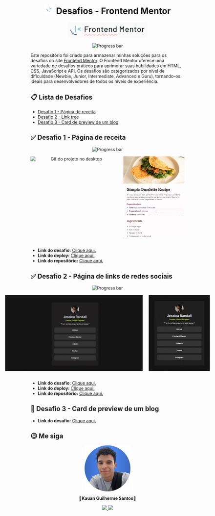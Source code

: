 <h1 align="center"><img src="frontend-logo/favicon-32x32.png"> Desafios - Frontend Mentor</h1>

<div align="center">
   
![Frontend Mentor logo](/frontend-logo/frontend-mentor-logo.png)

</div>

<div align="center">

![Progress bar](https://progress-bar.dev/9/?title=Progress)

</div>

<p>Este repositório foi criado para armazenar minhas soluções para os desafios do site <a href="https://www.frontendmentor.io">Frontend Mentor</a>. O Frontend Mentor oferece uma variedade de desafios práticos para aprimorar suas habilidades em HTML, CSS, JavaScript e API. Os desafios são categorizados por nível de dificuldade (Newbie, Junior, Intermediate, Advanced e Guru), tornando-os ideais para desenvolvedores de todos os níveis de experiência.</p>

<h2>📋 Lista de Desafios</h2>

- <a href="#-desafio-1---página-de-receita">Desafio 1 - Página de receita</a>
- <a href="#-desafio-2---página-de-links-de-redes-sociais">Desafio 2 - Link tree</a>
- <a href="#-desafio-3---card-de-preview-de-um-blog">Desafio 3 - Card de preview de um blog</a>

## ✅ Desafio 1 - Página de receita

<div align="center">

![Progress bar](https://progress-bar.dev/100/?title=Completed)

</div>

<div align="center">
    <div style="display: flex; gap: 20px; justify-content:center">
        <img alt="Gif do projeto no desktop" src="pagina-de-receita/assets/gif/gif-desktop.gif" width="450px">
        <img alt="Gif do projeto no mobile" src="pagina-de-receita/assets/gif/gif-mobile.gif" width="200px">
    </div>
</div>
<br>

- <strong>Link do desafio:</strong> <a href="https://www.frontendmentor.io/challenges/recipe-page-KiTsR8QQKm">Clique aqui.</a>
- <strong>Link do deploy:</strong> <a href="https://k1-recipepagemain.vercel.app">Clique aqui.</a>
- <strong>Link do repositório:</strong> <a href="https://github.com/kauanguilhermesantos/desafios-frontend-mentor/tree/main/pagina-de-receita">Clique aqui.</a>

## ✅ Desafio 2 - Página de links de redes sociais

<div align="center">

![Progress bar](https://progress-bar.dev/100/?title=completed)

</div>

<div align="center">
    <div style="display: flex; gap: 20px; justify-content:center">
        <img alt="Gif do projeto no desktop" src="pagina-de-links-de-redes-sociais/assets/gifs/gif-desktop.gif" width="450px">
        <img alt="Gif do projeto no mobile" src="pagina-de-links-de-redes-sociais/assets/gifs/gif-mobile.gif" width="200px">
    </div>
</div>
<br>

- <strong>Link do desafio:</strong> <a href="https://www.frontendmentor.io/challenges/social-links-profile-UG32l9m6dQ">Clique aqui.</a>
- <strong>Link do deploy:</strong> <a href="https://k1-social-links-profile-main.vercel.app">Clique aqui.</a>
- <strong>Link do repositório:</strong> <a href="https://github.com/kauanguilhermesantos/desafios-frontend-mentor/tree/main/pagina-de-links-de-redes-sociais">Clique aqui.</a>

## 🔄 Desafio 3 - Card de preview de um blog

- <strong>Link do desafio:</strong> <a href="https://www.frontendmentor.io/challenges/blog-preview-card-ckPaj01IcS">Clique aqui.</a>

<h2>😉 Me siga</h2>
<div align="center">
    <img style ="display: flex" src="pagina-de-receita/assets/images/profile-pic.png" alt="Foto de perfil" width="150px">
    <p>🚀<strong>Kauan Guilherme Santos</strong>🚀</p>
    <a href="https://www.linkedin.com/in/kauan-guilherme-santos" target="_blank"><img src="https://img.shields.io/badge/-LinkedIn-%230077B5?style=for-the-badge&logo=linkedin&logoColor=white" target="_blank">
    <a href = "mailto:kauansantos1411@outlook.com"><img src="https://img.shields.io/badge/-Gmail-%23333?style=for-the-badge&logo=gmail&logoColor=white" target="_blank"></a>
</div>